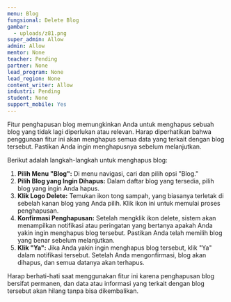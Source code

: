 ```yaml
---
menu: Blog
fungsional: Delete Blog
gambar:
  - uploads/z81.png
super_admin: Allow
admin: Allow
mentor: None
teacher: Pending
partner: None
lead_program: None
lead_region: None
content_writer: Allow
industri: Pending
student: None
support_mobile: Yes
---
```

Fitur penghapusan blog memungkinkan Anda untuk menghapus sebuah blog yang tidak lagi diperlukan atau relevan. Harap diperhatikan bahwa penggunaan fitur ini akan menghapus semua data yang terkait dengan blog tersebut. Pastikan Anda ingin menghapusnya sebelum melanjutkan.

Berikut adalah langkah-langkah untuk menghapus blog:

1. **Pilih Menu "Blog":** Di menu navigasi, cari dan pilih opsi "Blog."
2. **Pilih Blog yang Ingin Dihapus:** Dalam daftar blog yang tersedia, pilih blog yang ingin Anda hapus.
3. **Klik Logo Delete:** Temukan ikon tong sampah, yang biasanya terletak di sebelah kanan blog yang Anda pilih. Klik ikon ini untuk memulai proses penghapusan.
4. **Konfirmasi Penghapusan:** Setelah mengklik ikon delete, sistem akan menampilkan notifikasi atau peringatan yang bertanya apakah Anda yakin ingin menghapus blog tersebut. Pastikan Anda telah memilih blog yang benar sebelum melanjutkan.
5. **Klik "Ya":** Jika Anda yakin ingin menghapus blog tersebut, klik "Ya" dalam notifikasi tersebut. Setelah Anda mengonfirmasi, blog akan dihapus, dan semua datanya akan terhapus.

Harap berhati-hati saat menggunakan fitur ini karena penghapusan blog bersifat permanen, dan data atau informasi yang terkait dengan blog tersebut akan hilang tanpa bisa dikembalikan.